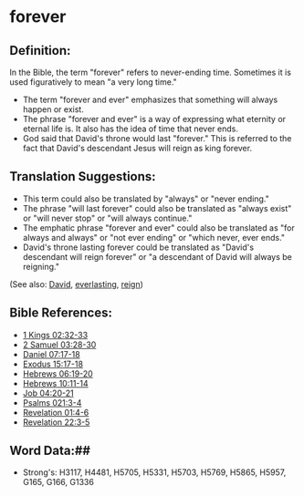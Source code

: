 # forever #

## Definition: ##

In the Bible, the term "forever" refers to never-ending time. Sometimes it is used figuratively to mean "a very long time."

* The term "forever and ever" emphasizes that something will always happen or exist.
* The phrase "forever and ever" is a way of expressing what eternity or eternal life is. It also has the idea of time that never ends.
* God said that David's throne would last "forever." This is referred to the fact that David's descendant Jesus will reign as king forever. 

## Translation Suggestions: ##

* This term could also be translated by "always" or "never ending."
* The phrase "will last forever" could also be translated as "always exist" or "will never stop" or "will always continue."
* The emphatic phrase "forever and ever" could also be translated as "for always and always" or "not ever ending" or "which never, ever ends."
* David's throne lasting forever could be translated as "David's descendant will reign forever" or "a descendant of David will always be reigning."

(See also: [David](../other/david.md), [everlasting](../kt/eternity.md), [reign](../other/reign.md))

## Bible References: ##

* [1 Kings 02:32-33](rc://en/tn/help/1ki/02/32)
* [2 Samuel 03:28-30](rc://en/tn/help/2sa/03/28)
* [Daniel 07:17-18](rc://en/tn/help/dan/07/17)
* [Exodus 15:17-18](rc://en/tn/help/exo/15/17)
* [Hebrews 06:19-20](rc://en/tn/help/heb/06/19)
* [Hebrews 10:11-14](rc://en/tn/help/heb/10/11)
* [Job 04:20-21](rc://en/tn/help/job/04/20)
* [Psalms 021:3-4](rc://en/tn/help/psa/021/003)
* [Revelation 01:4-6](rc://en/tn/help/rev/01/04)
* [Revelation 22:3-5](rc://en/tn/help/rev/22/03)

## Word Data:##

* Strong's: H3117, H4481, H5705, H5331, H5703, H5769, H5865, H5957, G165, G166, G1336

